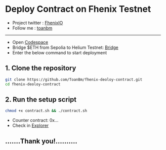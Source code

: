# Deploy Contract on Fhenix Testnet
- Project twitter : [FhenixIO](https://x.com/FhenixIO)
- Follow me : [toanbm](https://x.com/buiminhtoan1985)
---
- Open [Codespace](https://github.com/codespaces) 
- Bridge $ETH from Sepolia to Helium Testnet: [Bridge](https://bridge.helium.fhenix.zone/)
- Enter the below command to start deployment
## 1. Clone the repository
```Bash
git clone https://github.com/ToanBm/fhenix-deoloy-contract.git
cd fhenix-deoloy-contract
```
## 2. Run the setup script
```bash
chmod +x contract.sh && ./contract.sh
```

* Counter contract:  0x...
* Check in [Explorer](https://explorer.helium.fhenix.zone/)
## .......Thank you!..........

